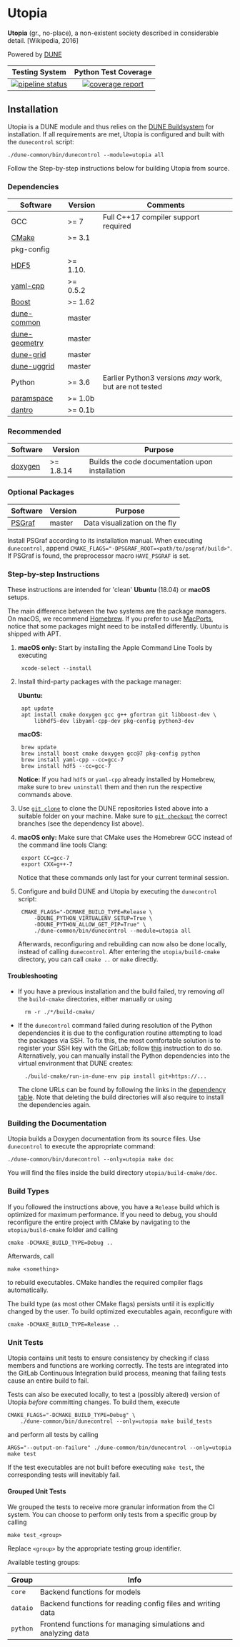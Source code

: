 # Utopia

__Utopia__ (gr., no-place), a non-existent society described in considerable detail. [Wikipedia, 2016]

Powered by [DUNE](https://dune-project.org/)

| Testing System | Python Test Coverage |
| :------------: | :------------------: |
| [![pipeline status](https://ts-gitlab.iup.uni-heidelberg.de/utopia/utopia/badges/master/pipeline.svg)](https://ts-gitlab.iup.uni-heidelberg.de/utopia/utopia/commits/master) | [![coverage report](https://ts-gitlab.iup.uni-heidelberg.de/utopia/utopia/badges/master/coverage.svg)](https://ts-gitlab.iup.uni-heidelberg.de/utopia/utopia/commits/master) |

## Installation
Utopia is a DUNE module and thus relies on the [DUNE Buildsystem](https://www.dune-project.org/doc/installation/) for installation. If all requirements are met, Utopia is configured and built with the `dunecontrol` script:

    ./dune-common/bin/dunecontrol --module=utopia all

Follow the Step-by-step instructions below for building Utopia from source.

### Dependencies
| Software | Version | Comments |
| ---------| ------- | -------- |
| GCC | >= 7 | Full C++17 compiler support required |
| [CMake](https://cmake.org/) | >= 3.1 | |
| pkg-config | | |
| [HDF5](https://www.hdfgroup.org/solutions/hdf5/) | >= 1.10. | |
| [yaml-cpp](https://github.com/jbeder/yaml-cpp) | >= 0.5.2 | |
| [Boost](http://www.boost.org/) | >= 1.62 | |
| [dune-common](https://gitlab.dune-project.org/core/dune-common) | master | |
| [dune-geometry](https://gitlab.dune-project.org/core/dune-geometry) | master | |
| [dune-grid](https://gitlab.dune-project.org/core/dune-grid) | master | |
| [dune-uggrid](https://gitlab.dune-project.org/staging/dune-uggrid) | master | |
| Python | >= 3.6 | Earlier Python3 versions _may_ work, but are not tested |
| [paramspace](https://ts-gitlab.iup.uni-heidelberg.de/yunus/paramspace) | >= 1.0b | |
| [dantro](https://ts-gitlab.iup.uni-heidelberg.de/utopia/dantro) | >= 0.1b |  |

### Recommended
| Software | Version | Purpose |
| ---------| ------- | ------- |
| [doxygen](http://www.stack.nl/~dimitri/doxygen/) | >= 1.8.14 | Builds the code documentation upon installation |

### Optional Packages
| Software | Version | Purpose |
| -------- | ------- | ------- |
| [PSGraf](https://ts-gitlab.iup.uni-heidelberg.de/tools/psgraf)| master | Data visualization on the fly |

Install PSGraf according to its installation manual. When executing `dunecontrol`, append `CMAKE_FLAGS="-DPSGRAF_ROOT=<path/to/psgraf/build>"`. If PSGraf is found, the preprocessor macro `HAVE_PSGRAF` is set.

### Step-by-step Instructions
These instructions are intended for 'clean' __Ubuntu__ (18.04) or __macOS__ setups.

The main difference between the two systems are the package managers.
On macOS, we recommend [Homebrew](https://brew.sh/).
If you prefer to use [MacPorts](https://www.macports.org/), notice that some packages might need to be installed differently.
Ubuntu is shipped with APT.

1. __macOS only:__ Start by installing the Apple Command Line Tools by executing

        xcode-select --install

2. Install third-party packages with the package manager:

    __Ubuntu:__

        apt update
        apt install cmake doxygen gcc g++ gfortran git libboost-dev \
            libhdf5-dev libyaml-cpp-dev pkg-config python3-dev
    
    __macOS:__

        brew update
        brew install boost cmake doxygen gcc@7 pkg-config python
        brew install yaml-cpp --cc=gcc-7
        brew install hdf5 --cc=gcc-7
    
    __Notice:__ If you had `hdf5` or `yaml-cpp` already installed by Homebrew,
    make sure to `brew uninstall` them and then run the respective commands above.

3. Use [`git clone`](https://git-scm.com/docs/git-clone) to clone the
    DUNE repositories listed above into a suitable folder on your machine.
    Make sure to [`git checkout`](https://git-scm.com/docs/git-checkout) the correct branches (see the dependency list above).

4. __macOS only:__ Make sure that CMake uses the Homebrew GCC instead of
    the command line tools Clang:

        export CC=gcc-7
        export CXX=g++-7
    
    Notice that these commands only last for your current terminal session.

5. Configure and build DUNE and Utopia by executing the `dunecontrol` script:

        CMAKE_FLAGS="-DCMAKE_BUILD_TYPE=Release \
            -DDUNE_PYTHON_VIRTUALENV_SETUP=True \
            -DDUNE_PYTHON_ALLOW_GET_PIP=True" \
            ./dune-common/bin/dunecontrol --module=utopia all

    Afterwards, reconfiguring and rebuilding can now also be done locally,
    instead of calling `dunecontrol`.
    After entering the `utopia/build-cmake` directory, you can call `cmake ..` or `make` directly.


#### Troubleshooting
* If you have a previous installation and the build failed, try removing *all* the `build-cmake` directories, either manually or using

        rm -r ./*/build-cmake/

* If the `dunecontrol` command failed during resolution of the Python
    dependencies it is due to the configuration routine attempting to load the
    packages via SSH. To fix this, the most comfortable solution is to register
    your SSH key with the GitLab; follow [this](https://docs.gitlab.com/ce/ssh)
    instruction to do so.  
    Alternatively, you can manually install the Python dependencies into the
    virtual environment that DUNE creates:

        ./build-cmake/run-in-dune-env pip install git+https://...

    The clone URLs can be found by following the links in the
    [dependency table](#dependencies). Note that deleting the build
    directories will also require to install the dependencies again.


### Building the Documentation
Utopia builds a Doxygen documentation from its source files. Use `dunecontrol` to execute the appropriate command:

    ./dune-common/bin/dunecontrol --only=utopia make doc

You will find the files inside the build directory `utopia/build-cmake/doc`.

### Build Types
If you followed the instructions above, you have a `Release` build which is
optimized for maximum performance. If you need to debug, you should reconfigure
the entire project with CMake by navigating to the `utopia/build-cmake` folder
and calling

    cmake -DCMAKE_BUILD_TYPE=Debug ..

Afterwards, call

    make <something>

to rebuild executables. CMake handles the required compiler flags automatically.

The build type (as most other CMake flags) persists until it is explicitly
changed by the user. To build optimized executables again, reconfigure with

    cmake -DCMAKE_BUILD_TYPE=Release ..


### Unit Tests
Utopia contains unit tests to ensure consistency by checking if class members and functions are working correctly. The tests are integrated into the GitLab Continuous Integration build process, meaning that failing tests cause an entire build to fail.

Tests can also be executed locally, to test a (possibly altered) version of Utopia *before* committing changes. To build them, execute

    CMAKE_FLAGS="-DCMAKE_BUILD_TYPE=Debug" \
        ./dune-common/bin/dunecontrol --only=utopia make build_tests

and perform all tests by calling

    ARGS="--output-on-failure" ./dune-common/bin/dunecontrol --only=utopia make test

If the test executables are not built before executing `make test`, the corresponding tests will inevitably fail.

#### Grouped Unit Tests
We grouped the tests to receive more granular information from the CI system.
You can choose to perform only tests from a specific group by calling

    make test_<group>

Replace `<group>` by the appropriate testing group identifier.

Available testing groups:

| Group | Info |
| ----- | ---- |
| `core` | Backend functions for models |
| `dataio` | Backend functions for reading config files and writing data |
| `python` | Frontend functions for managing simulations and analyzing data |
